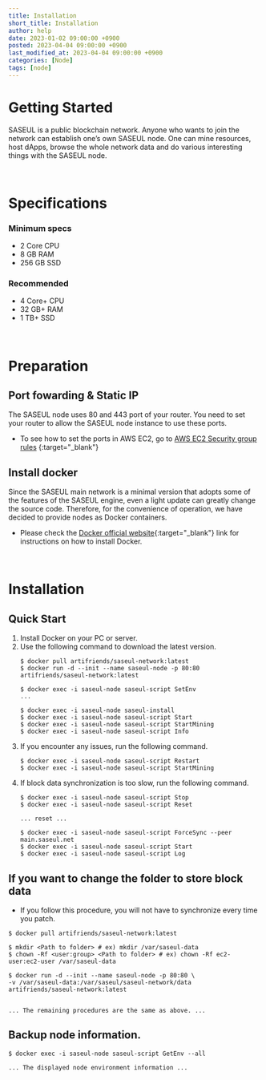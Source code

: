 ```yaml
---
title: Installation
short_title: Installation
author: help
date: 2023-01-02 09:00:00 +0900
posted: 2023-04-04 09:00:00 +0900
last_modified_at: 2023-04-04 09:00:00 +0900
categories: [Node]
tags: [node]
---
```


# Getting Started

SASEUL is a public blockchain network. Anyone who wants to join the network can establish one’s own SASEUL node. One can
mine resources, host dApps, browse the whole network data and do various interesting things with the SASEUL node.

<br>

# Specifications

### Minimum specs

* 2 Core CPU
* 8 GB RAM
* 256 GB SSD

### Recommended

* 4 Core+ CPU
* 32 GB+ RAM
* 1 TB+ SSD

<br>

# Preparation

## Port fowarding & Static IP

The SASEUL node uses 80 and 443 port of your router. You need to set your router to allow the SASEUL node instance to
use these ports.

* To see how to set the ports in AWS EC2, go
to [AWS EC2 Security group rules](https://docs.aws.amazon.com/AWSEC2/latest/UserGuide/security-group-rules.html)
{:target="_blank"}

## Install docker

Since the SASEUL main network is a minimal version that adopts some of the features of the SASEUL engine, 
even a light update can greatly change the source code. 
Therefore, for the convenience of operation, we have decided to provide nodes as Docker containers.

* Please check the [Docker official website](https://docs.docker.com/engine/install/){:target="_blank"}
link for instructions on how to install Docker.

<br>

# Installation

## Quick Start

1. Install Docker on your PC or server.
2. Use the following command to download the latest version.
    ```shell
    $ docker pull artifriends/saseul-network:latest
    $ docker run -d --init --name saseul-node -p 80:80 artifriends/saseul-network:latest
    
    $ docker exec -i saseul-node saseul-script SetEnv
    ...
    
    $ docker exec -i saseul-node saseul-install
    $ docker exec -i saseul-node saseul-script Start
    $ docker exec -i saseul-node saseul-script StartMining 
    $ docker exec -i saseul-node saseul-script Info
    ```
3. If you encounter any issues, run the following command.
   ```shell
   $ docker exec -i saseul-node saseul-script Restart
   $ docker exec -i saseul-node saseul-script StartMining
   ```
4. If block data synchronization is too slow, run the following command.
   ```shell
   $ docker exec -i saseul-node saseul-script Stop
   $ docker exec -i saseul-node saseul-script Reset
   
   ... reset ...
   
   $ docker exec -i saseul-node saseul-script ForceSync --peer main.saseul.net
   $ docker exec -i saseul-node saseul-script Start
   $ docker exec -i saseul-node saseul-script Log
   ```

## If you want to change the folder to store block data

* If you follow this procedure, you will not have to synchronize every time you patch.

```shell
$ docker pull artifriends/saseul-network:latest

$ mkdir <Path to folder> # ex) mkdir /var/saseul-data
$ chown -Rf <user:group> <Path to folder> # ex) chown -Rf ec2-user:ec2-user /var/saseul-data

$ docker run -d --init --name saseul-node -p 80:80 \
-v /var/saseul-data:/var/saseul/saseul-network/data artifriends/saseul-network:latest
    

... The remaining procedures are the same as above. ...
```

## Backup node information.
```shell
$ docker exec -i saseul-node saseul-script GetEnv --all

... The displayed node environment information ...
```